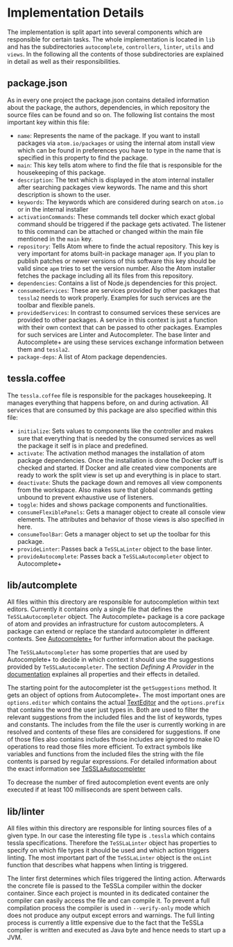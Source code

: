 # Implementation Details

The implementation is split apart into several components which are responsible for certain tasks. The whole implementation is located in `lib` and has the subdirectories `autocomplete`, `controllers`, `linter`, `utils` and `views`. In the following all the contents of those subdirectories are explained in detail as well as their responsibilities.

## package.json

As in every one project the package.json contains detailed information about the package, the authors, dependencies, in which repository the source files can be found and so on. The following list contains the most important key within this file:

  * `name`: Represents the name of the package. If you want to install packages via `atom.io/packages` or using the internal atom install view which can be found in preferences you have to type in the name that is specified in this property to find the package.
  * `main`: This key tells atom where to find the file that is responsible for the housekeeping of this package.
  * `description`: The text which is displayed in the atom internal installer after searching packages view keywords. The name and this short description is shown to the user.
  * `keywords`: The keywords which are considered during search on `atom.io` or in the internal installer
  * `activationCommands`: These commands tell docker which exact global command should be triggered if the package gets activated. The listener to this command can be attached or changed within the main file mentioned in the `main` key.
  * `repository`: Tells Atom where to finde the actual repository. This key is very important for atoms built-in package manager `apm`. If you plan to publish patches or newer versions of this software this key should be valid since `apm` tries to set the version number. Also the Atom installer fetches the package including all its files from this repository.
  * `dependencies`: Contains a list of Node.js dependencies for this project.
  * `consumedServices`: These are services provided by other packages that `tessla2` needs to work properly. Examples for such services are the toolbar and flexible panels.
  * `providedServices`: In contrast to consumed services these services are provided to other packages. A service in this context is just a function with their own context that can be passed to other packages. Examples for such services are Linter and Autocompleter. The base linter and Autocomplete+ are using these services exchange information between them and `tessla2`.
  * `package-deps`: A list of Atom package dependencies.
  
## tessla.coffee

The `tessla.coffee` file is responsible for the packages housekeeping. It manages everything that happens before, on and during activation. All services that are consumed by this package are also specified within this file:

  * `initialize`: Sets values to components like the controller and makes sure that everything that is needed by the consumed services as well the package it self is in place and predefined.
  * `activate`: The activation method manages the installation of atom package dependencies. Once the installation is done the Docker stuff is checked and started. If Docker and alle created view components are ready to work the split view is set up and everything is in place to start.
  * `deactivate`: Shuts the package down and removes all view components from the workspace. Also makes sure that global commands getting unbound to prevent exhaustive use of listeners.
  * `toggle`: hides and shows package components and functionalities.
  * `consumeFlexiblePanels`: Gets a manager object to create all console view elements. The attributes and behavior of those views is also specified in here.
  * `consumeToolBar`: Gets a manager object to set up the toolbar for this package.
  * `provideLinter`: Passes back a `TeSSLaLinter` object to the base linter.
  * `provideAutocomplete`: Passes back a `TeSSLaAutocompleter` object to Autocomplete+
  
## lib/autcomplete

All files within this directory are responsible for autocompletion within text editors. Currently it contains only a single file that defines the `TeSSLaAutocompleter` object. The Autocomplete+ package is a core package of atom and provides an infrastructure for custom autocompleters. A package can extend or replace the standard autocompleter in different contexts. See [Autocomplete+](https://github.com/atom/autocomplete-plus) for further information about the package.

The `TeSSLaAutocompleter` has some properties that are used by Autocomplete+ to decide in which context it should use the suggestions provided by `TeSSLaAutocompleter`. The section _Defining A Provider_ in the [documentation](https://github.com/atom/autocomplete-plus/wiki/Provider-API#defining%20a%20provide) explaines all properties and their effects in detailed.

The starting point for the autocompleter ist the `getSuggestions` method. It gets an object of options from Autocomplete+. The most important ones are `options.editor` which contains the actual [TextEditor](https://atom.io/docs/api/v1.2.1/TextEditor) and the `options.prefix` that contains the word the user just types in. Both are used to filter the relevant suggestions from the included files and the list of keywords, types and constants. The includes from the file the user is currently working in are resolved and contents of these files are considered for suggestions. If one of those files also contains includes those includes are ignored to make IO operations to read those files more efficient. To extract symbols like variables and functions from the included files the string with the file contents is parsed by regular expressions. For detailed information about the exact information see [TeSSLaAutocompleter](https://github.com/malteschmitz/tessla2-atom/blob/master/lib/autocomplete/tessla-autocompleter.coffee)

To decrease the number of fired autocompletion event events are only executed if at least 100 milliseconds are spent between calls.

## lib/linter

All files within this directory are responsible for linting sources files of a given type. In our case the interesting file type is `.tessla` which contains tessla specifications. Therefore the `TeSSLaLinter` object has properties to specify on which file types it should be used and which action triggers linting. The most important part of the `TeSSLaLinter` object is the `onLint` function that describes what happens when linting is triggered.

The linter first determines which files triggered the linting action. Afterwards the concrete file is passed to the TeSSLa compiler within the docker container. Since each project is mounted in its dedicated container the compiler can easily access the file and can compile it. To prevent a full compilation process the compiler is used in `--verify-only` mode which does not produce any output except errors and warnings. The full linting process is currently a little expensive due to the fact that the TeSSLa compiler is written and executed as Java byte and hence needs to start up a JVM.
